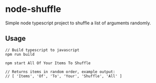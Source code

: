 # node-shuffle
Simple node typescript project to shuffle a list of arguments randomly.

## Usage

```
// Build typescript to javascript
npm run build

npm start All Of Your Items To Shuffle

// Returns items in random order, example output:
// [ 'Items', 'Of', 'To', 'Your', 'Shuffle', 'All' ]
```